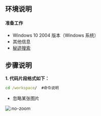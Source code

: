 ## **环境说明**

#### 准备工作

- Windows 10 2004 版本（Windows 系统）
- 其他信息
- [秘迹搜索](https://m.mijisou.com/)

## **步骤说明**

**1. 代码片段格式如下：**

```cmd
cd /workspace/  #命令说明
```

- 忽略某张图片

![](../../_media/bg.png ':no-zoom')
